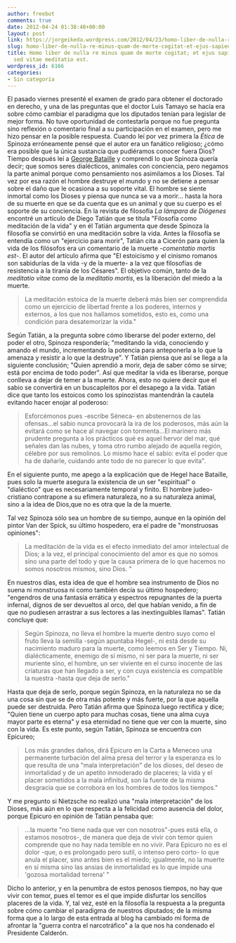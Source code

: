 ```yaml
---
author: freebot
comments: true
date: 2012-04-24 01:38:48+00:00
layout: post
link: https://jorgeikeda.wordpress.com/2012/04/23/homo-liber-de-nulla-re-minus-quam-de-morte-cogitat-et-ejus-sapienta-non-mortis-sed-vitae-meditatio-est/
slug: homo-liber-de-nulla-re-minus-quam-de-morte-cogitat-et-ejus-sapienta-non-mortis-sed-vitae-meditatio-est
title: Homo liber de nulla re minus quam de morte cogitat; et ejus sapienta non mortis,
  sed vitae meditatio est.
wordpress_id: 6166
categories:
- Sin categoría
---
```


El pasado viernes presenté el examen de grado para obtener el doctorado en derecho, y una de las preguntas que el  doctor Luis Tamayo se hacía era sobre cómo cambiar el paradigma que los diputados tenían para legislar de mejor forma. No tuve oportunidad de contestarla porque no fue pregunta sino reflexión o comentario final a su participación en el examen, pero me hizo pensar en la posible respuesta.
Cuando leí por vez primera la _Ética_ de Spinoza erróneamente pensé que el autor era un  fanático religioso; ¿cómo era posible que  la única sustancia que pudiéramos conocer fuera Dios? 
Tiempo después leí a [George Bataille](http://www.jorgeikeda.com/wordpress/?p=3382) y comprendí lo que Spinoza quería decir; que somos seres dialécticos, animales con conciencia, pero negamos la parte animal porque como pensamiento nos asimilamos a los Dioses. Tal vez por esa razón el hombre destruye el mundo y no se detiene a pensar sobre el daño que le ocasiona a su soporte vital. El hombre se siente inmortal como los Dioses y piensa que nunca se va a morir... hasta la hora de su muerte en que se da cuenta que es un animal y que su cuerpo es el soporte de su conciencia. 
En la revista de filosofía _La lámpara de Diógenes_ encontré un artículo de Diego Tatián que se titula "Filosofía como meditación de la vida" y en él Tatián argumenta que desde Spinoza la filosofía se convirtió en una  meditación sobre la vida. Antes la filosofía se entendía como un "ejercicio para morir", Tatián cita a Cicerón para quien la vida de los filósofos era un comentario de la muerte -_comentatio mortis est_-. El autor del artículo afirma que "El estoicismo y el cinismo romanos son sabidurías de la vida -y de la muerte- a la vez que filosofías de resistencia a la tiranía de los Césares".
El objetivo común, tanto de la _meditatio vitae_ como de la _meditatio mortis_, es la liberación del miedo a la muerte. 




<blockquote>La meditación estoica de la muerte deberá más bien ser comprendida como un ejercicio de libertad frente a los poderes, internos y externos, a los que nos hallamos sometidos, esto es, como una condición para desatemorizar la vida."</blockquote>



Según Tatián, a la pregunta sobre cómo liberarse del poder externo, del poder el otro, Spinoza respondería; "meditando la vida, conociendo y amando el mundo, incrementando la potencia para anteponerla a lo que la amenaza y resistir a lo que la destruye". Y Tatián piensa que así se llega a la siguiente conclusión; "Quien aprendió a morir, deja de saber cómo se sirve; está por encima de todo poder". Así que meditar la vida es liberarse, porque conlleva a dejar de temer a la muerte.
Ahora, esto no quiere decir que el sabio se convertirá en un buscapleitos por el desapego a la vida. Tatián dice que tanto los estoicos como los spinozistas mantendrán la cautela evitando hacer enojar al poderoso:




<blockquote>Esforcémonos pues -escribe Séneca- en abstenernos de las ofensas...el sabio nunca provocará la ira de los poderosos, más aún la evitará como se hace al navegar con tormenta...El marinero más prudente pregunta a los prácticos qué es aquel hervor del mar, qué señales dan las nubes, y toma otro rumbo alejado de aquella región, célebre por sus remolinos. Lo mismo hace el sabio: evita el poder que ha de dañarle, cuidando ante todo de no parecer lo que evita".</blockquote>



En el siguiente punto, me apego a la explicación que de Hegel hace Bataille, pues solo la muerte asegura la existencia de un ser "espiritual" o "dialéctico" que es necesariamente temporal y finito. El hombre judeo-cristiano contrapone a su efímera naturaleza, no a su naturaleza animal, sino a la idea de Dios,que no es otra que la de la muerte. 

Tal vez Spinoza sólo sea un hombre de su tiempo, aunque en la opinión del pintor Van der Spick, su último hospedero, era el padre de "monstruosas opiniones":



<blockquote>La meditación de la vida es el efecto inmediato del amor intelectual de Dios; a la vez, el principal conocimiento del amor es que no somos sino una parte del todo y que la causa primera de lo que hacemos no somos nosotros mismos, sino Dios. "</blockquote>



En nuestros días, esta idea de que el hombre sea instrumento de Dios no suena ni monstruosa ni como también decía su último hospedero; "engendros de una fantasía errática y espectros repugnantes de la puerta infernal, dignos de ser devueltos al orco, del que habían venido, a fin de que no pudiesen arrastrar a sus lectores a las inextinguibles llamas". Tatián concluye que:





<blockquote>Según Spinoza, no lleva el hombre la muerte dentro suyo como el fruto lleva la semilla -según apuntaba Hegel-, ni está desde su nacimiento maduro para la muerte, como leemos en Ser y Tiempo. Ni, dialécticamente, enemigo de sí mismo, ni ser para la muerte, ni ser muriente sino, el hombre, un ser viviente en el curso inocente de las criaturas que han llegado a ser, y con cuya existencia es compatible la nuestra -hasta que deja de serlo."</blockquote>



Hasta que deja de serlo, porque según Spinoza, en la naturaleza no se da una cosa sin que se de otra más potente y más fuerte, por la que aquella puede ser destruida. Pero Tatián afirma que Spinoza luego rectifica y dice; "Quien tiene un cuerpo apto para muchas cosas, tiene una alma cuya mayor parte es eterna" y esa eternidad no tiene que ver con la muerte, sino con la vida. 
Es este punto, según Tatián, Spinoza se encuentra con Epicureo;




<blockquote>Los más grandes daños, dirá Epicuro en la Carta a Meneceo una permanente turbación del alma presa del terror y la esperanza es lo que resulta de una "mala interpretación" de los dioses, del deseo de inmortalidad y de un apetito inmoderado de placeres; la vida y el placer sometidos a la mala infinitud, son la fuente de la misma desgracia que se corrobora en los hombres de todos los tiempos."</blockquote>



Y me pregunto si Nietzsche no realizó una "mala interpretación" de los Dioses, más aún en lo que respecta a la felicidad como ausencia del dolor, porque  Epicuro en opinión de Tatián pensaba que:





<blockquote>...la muerte "no tiene nada que ver con nosotros"-pues está ella, o estamos nosotros-, de manera que deja de vivir con temor quien comprende que no hay nada temible en no vivir. Para Epicuro no es el dolor -que, o es prolongado pero sutil, o intenso pero corto- lo que anula el placer, sino antes bien es el miedo; igualmente, no la muerte en sí misma sino las ansias de inmortalidad es lo que impide una 'gozosa mortalidad terrena' "</blockquote>



Dicho lo anterior, y en la penumbra de estos penosos tiempos, no hay que vivir con temor, pues el temor es el que impide disfurtar los sencillos placeres de la vida. Y, tal vez, esté en la filosofía la respuesta a la pregunta sobre cómo cambiar el paradigma de nuestros diputados; de la misma forma que a lo largo de esta entrada al blog ha cambiado mi forma de afrontar la "guerra contra el narcotráfico" a la que nos ha condenado el Presidente Calderón.
